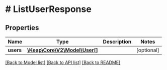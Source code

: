 # # ListUserResponse

## Properties

Name | Type | Description | Notes
------------ | ------------- | ------------- | -------------
**users** | [**\Keap\Core\V2\Model\User[]**](User.md) |  | [optional]

[[Back to Model list]](../../README.md#models) [[Back to API list]](../../README.md#endpoints) [[Back to README]](../../README.md)
